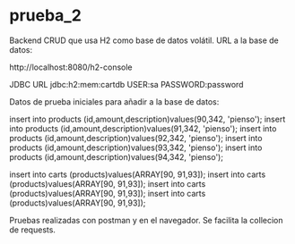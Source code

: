 # prueba_2
Backend CRUD que usa H2 como base de datos volátil.
URL a la base de datos:

http://localhost:8080/h2-console

JDBC URL
jdbc:h2:mem:cartdb
USER:sa
PASSWORD:password

Datos de prueba iniciales para añadir a la base de datos:

insert into products (id,amount,description)values(90,342, 'pienso');
insert into products (id,amount,description)values(91,342, 'pienso');
insert into products (id,amount,description)values(92,342, 'pienso');
insert into products (id,amount,description)values(93,342, 'pienso');
insert into products (id,amount,description)values(94,342, 'pienso');



insert into carts (products)values(ARRAY[90, 91,93]);
insert into carts (products)values(ARRAY[90, 91,93]);
insert into carts (products)values(ARRAY[90, 91,93]);
insert into carts (products)values(ARRAY[90, 91,93]);

Pruebas realizadas con postman y en el navegador.
Se facilita la collecion de requests.

